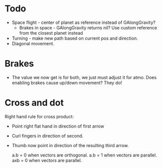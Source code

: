 # Todo

* Space flight - center of planet as reference instead of GAlongGravity?
    * Brakes in space - GAlongGravity returns nil? Use custom reference from the closest planet instead
* Turning - make new path based on current pos and direction.
* Diagonal movement.

# Brakes

- The value we now get is for both, we just must adjust it for atmo.
  Does enabling brakes cause up/down movement? They do!

# Cross and dot

Right hand rule for cross product:

* Point right flat hand in direction of first arrow
* Curl fingers in direction of second.
* Thumb now point in direction of the resulting third arrow.

  a.b = 0 when vectors are orthogonal.
  a.b = 1 when vectors are parallel.
  axb = 0 when vectors are parallel.